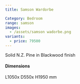 ```yaml
---
title: Samson Wardorbe

Category: Bedroom
range: samson
images:
  - /assets/samson wadorbe.png
variants:
  - price: 79500
---
```


Solid N.Z. Pine in Blackwood finish

#### Dimensions

L1050x D550x H1950 mm
